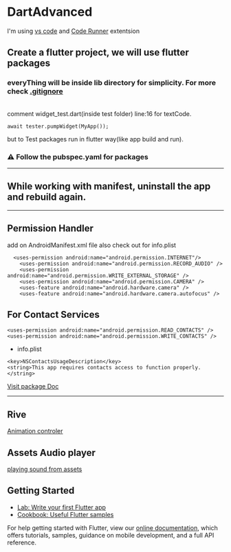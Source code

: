 # DartAdvanced
I'm using [vs code](https://code.visualstudio.com/) and [Code Runner](https://marketplace.visualstudio.com/items?itemName=formulahendry.code-runner) extentsion
## Create a flutter project, we will use flutter packages
### everyThing will be inside lib directory for simplicity. For more check [.gitignore](https://github.com/yeasin50/Dart_Advanced/blob/master/.gitignore) 
</br>
comment widget_test.dart(inside test folder)  line:16 for textCode.

```
await tester.pumpWidget(MyApp()); 
```

but to Test packages run in flutter way(like app build and run). 

### ⚠ Follow the pubspec.yaml for packages 
------
## While working with manifest, uninstall the app and rebuild again. 
-----
## Permission Handler 
add on AndroidManifest.xml file also check out for info.plist  
```
  <uses-permission android:name="android.permission.INTERNET"/>
    <uses-permission android:name="android.permission.RECORD_AUDIO" />
    <uses-permission android:name="android.permission.WRITE_EXTERNAL_STORAGE" />
    <uses-permission android:name="android.permission.CAMERA" />
    <uses-feature android:name="android.hardware.camera" />
    <uses-feature android:name="android.hardware.camera.autofocus" />
```

## For Contact Services
```
<uses-permission android:name="android.permission.READ_CONTACTS" />  
<uses-permission android:name="android.permission.WRITE_CONTACTS" />  
```
-  info.plist 
  ```
  <key>NSContactsUsageDescription</key>  
  <string>This app requires contacts access to function properly.</string>  
  ```
[Visit package Doc](https://pub.dev/packages/contacts_service)

----

## Rive 

[Animation controler](https://blog.rive.app/rives-flutter-runtime-part-1/)


## Assets Audio player
[playing sound from assets](https://pub.dev/packages/assets_audio_player)
## Getting Started

- [Lab: Write your first Flutter app](https://flutter.dev/docs/get-started/codelab)
- [Cookbook: Useful Flutter samples](https://flutter.dev/docs/cookbook)

For help getting started with Flutter, view our
[online documentation](https://flutter.dev/docs), which offers tutorials,
samples, guidance on mobile development, and a full API reference.

